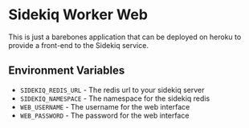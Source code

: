 # Sidekiq Worker Web

This is just a barebones application that can be deployed on heroku to provide a front-end to the Sidekiq service.

## Environment Variables
* `SIDEKIQ_REDIS_URL` - The redis url to your sidekiq server
* `SIDEKIQ_NAMESPACE` - The namespace for the sidekiq redis
* `WEB_USERNAME` - The username for the web interface
* `WEB_PASSWORD` - The password for the web interface